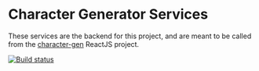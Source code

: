 # Character Generator Services

These services are the backend for this project, and are meant to be called from the [character-gen](https://github.com/tomizechsterson/character-gen) ReactJS project.
 
[![Build status](https://ci.appveyor.com/api/projects/status/ny4n8ywn72b17fyy?svg=true&passingText=Build%20and%20unit%20tests%20OK&pendingText=Building%20and%20running%20unit%20tests&failingText=Build%20and%20or%20unit%20tests%20not%20OK)](https://ci.appveyor.com/project/tomizechsterson/chargen)